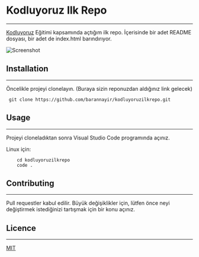 # Kodluyoruz Ilk Repo
---

[Kodluyoruz](https://www.kodluyoruz.org/) Eğitimi kapsamında açtığım ilk repo. İçerisinde bir adet README dosyası, bir adet de index.html barındırıyor.

![Screenshot](https://imgyukle.com/f/2022/07/17/VWjXKo.jpg)


## Installation
---

Öncelikle projeyi clonelayın. (Buraya sizin reponuzdan aldığınız link gelecek)

` 
git clone https://github.com/barannayir/kodluyoruzilkrepo.git
` 


## Usage
---

Projeyi cloneladıktan sonra Visual Studio Code programında açınız.

Linux için:
``` 
    cd kodluyoruzilkrepo
    code . 
```

## Contributing
---

Pull requestler kabul edilir. Büyük değişiklikler için, lütfen önce neyi değiştirmek istediğinizi tartışmak için bir konu açınız.

## Licence
---

[MIT](http://www.opensource.org/licenses/mit)
